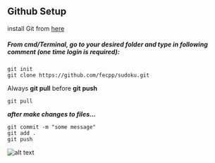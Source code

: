 ## Github Setup
install Git from [here](https://git-scm.com/book/en/v2/Getting-Started-Installing-Git)

##### From cmd/Terminal, go to your desired folder and type in following comment (one time login is required):
```
git init
git clone https://github.com/fecpp/sudoku.git
```


Always **git pull** before **git push**
```
git pull
```
***after make changes to files...***
```
git commit -m "some message"
git add .
git push
```

![alt text](https://i.stack.imgur.com/nWYnQ.png)
